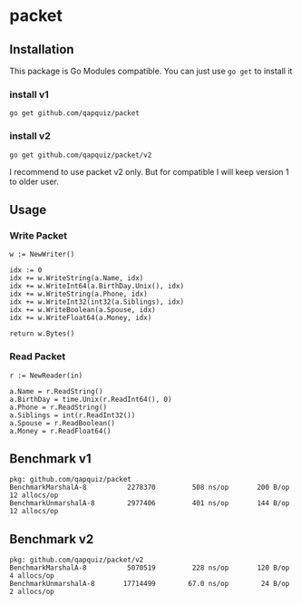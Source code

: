 # packet

## Installation
This package is Go Modules compatible. You can just use `go get` to install it
### install v1
`go get github.com/qapquiz/packet`
### install v2
`go get github.com/qapquiz/packet/v2`

I recommend to use packet v2 only. But for compatible I will keep version 1 to older user.

## Usage

### Write Packet
```
w := NewWriter()

idx := 0
idx += w.WriteString(a.Name, idx)
idx += w.WriteInt64(a.BirthDay.Unix(), idx)
idx += w.WriteString(a.Phone, idx)
idx += w.WriteInt32(int32(a.Siblings), idx)
idx += w.WriteBoolean(a.Spouse, idx)
idx += w.WriteFloat64(a.Money, idx)

return w.Bytes()
```

### Read Packet
```
r := NewReader(in)

a.Name = r.ReadString()
a.BirthDay = time.Unix(r.ReadInt64(), 0)
a.Phone = r.ReadString()
a.Siblings = int(r.ReadInt32())
a.Spouse = r.ReadBoolean()
a.Money = r.ReadFloat64()
```

## Benchmark v1
```
pkg: github.com/qapquiz/packet
BenchmarkMarshalA-8     	 2278370	     508 ns/op	     200 B/op	      12 allocs/op
BenchmarkUnmarshalA-8   	 2977406	     401 ns/op	     144 B/op	      12 allocs/op
```

## Benchmark v2
```
pkg: github.com/qapquiz/packet/v2
BenchmarkMarshalA-8     	 5070519	     228 ns/op	     120 B/op	       4 allocs/op
BenchmarkUnmarshalA-8   	17714499	    67.0 ns/op	      24 B/op	       2 allocs/op
```
